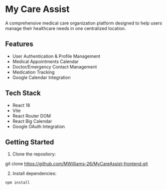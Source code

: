 # My Care Assist

A comprehensive medical care organization platform designed to help users manage their healthcare needs in one centralized location.

## Features

- User Authentication & Profile Management
- Medical Appointments Calendar
- Doctor/Emergency Contact Management 
- Medication Tracking
- Google Calendar Integration

## Tech Stack

- React 18
- Vite
- React Router DOM
- React Big Calendar
- Google OAuth Integration

## Getting Started

1. Clone the repository:

git clone https://github.com/MWilliams-26/MyCareAssist-frontend.git


2. Install dependencies:
```bash
npm install
